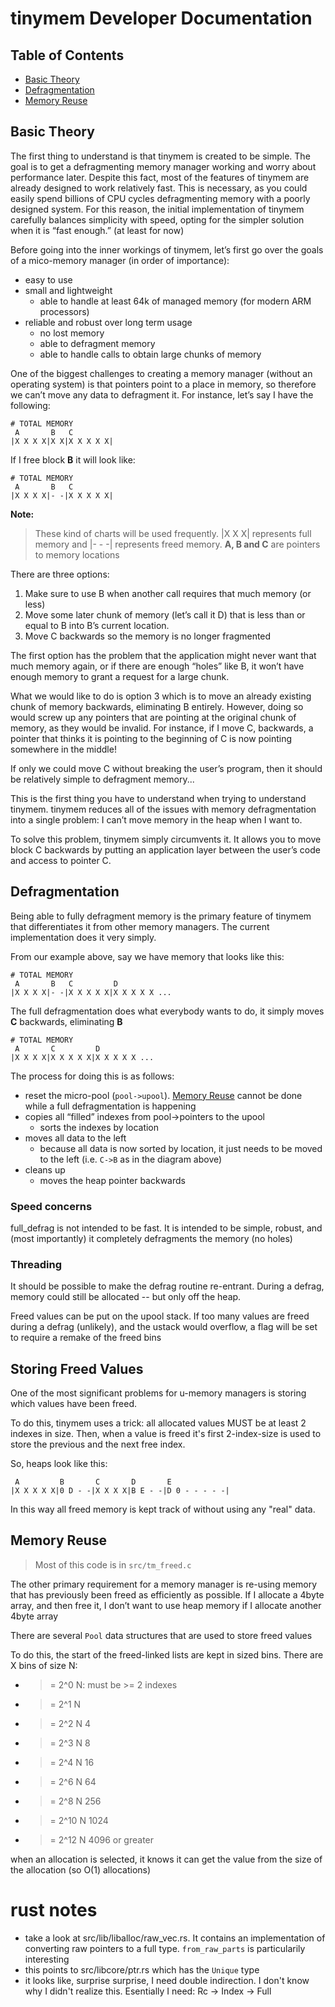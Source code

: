 # tinymem Developer Documentation

## Table of Contents
- [Basic Theory](#basic-theory)
- [Defragmentation](#defragmentation)
- [Memory Reuse](#memory-reuse)


## Basic Theory

The first thing to understand is that tinymem is created to be simple. The goal 
is to get a defragmenting memory manager working and worry about performance 
later. Despite this fact, most of the features of tinymem are already designed 
to work relatively fast. This is necessary, as you could easily spend billions 
of CPU cycles defragmenting memory with a poorly designed system. For this 
reason, the initial implementation of tinymem carefully balances simplicity with 
speed, opting for the simpler solution when it is “fast enough.” (at least for 
now)

Before going into the inner workings of tinymem, let’s first go over the goals 
of a mico-memory manager (in order of importance):

- easy to use
- small and lightweight
    - able to handle at least 64k of managed memory (for modern ARM processors)
- reliable and robust over long term usage
    - no lost memory
    - able to defragment memory
    - able to handle calls to obtain large chunks of memory

One of the biggest challenges to creating a memory manager (without an 
operating system) is that pointers point to a place in memory, so therefore
we can’t move any data to defragment it. For instance, let’s say I have the 
following:

```
# TOTAL MEMORY
 A       B   C
|X X X X|X X|X X X X X|
```

If I free block **B** it will look like:
```
# TOTAL MEMORY
 A       B   C
|X X X X|- -|X X X X X|
```

**Note:**
> These kind of charts will be used frequently. |X X X| represents full memory
> and |- - -| represents freed memory. **A, B and C** are pointers to memory
> locations

There are three options:
 1. Make sure to use B when another call requires that much memory (or less)
 2. Move some later chunk of memory (let’s call it D) that is less than or equal 
      to B into B’s current location.
 3. Move C backwards so the memory is no longer fragmented

The first option has the problem that the application might never want that much 
memory again, or if there are enough “holes” like B, it won’t have enough memory
to grant a request for a large chunk.

What we would like to do is option 3 which is to move an already existing 
chunk of memory backwards, eliminating B entirely. However, doing so would screw 
up any pointers that are pointing at the original chunk of memory, as they would 
be invalid. For instance, if I move C, backwards, a pointer that thinks it is 
pointing to the beginning of C is now pointing somewhere in the middle!

If only we could move C without breaking the user’s program, then it should be 
relatively simple to defragment memory... 

This is the first thing you have to understand when trying to understand 
tinymem. tinymem reduces all of the issues with memory defragmentation into a 
single problem: I can’t move memory in the heap when I want to. 

To solve this problem, tinymem simply circumvents it. It allows you to move 
block C backwards by putting an application layer between the user’s code and 
access to pointer C. 


## Defragmentation

Being able to fully defragment memory is the primary feature of tinymem that
differentiates it from other memory managers. The current implementation does
it very simply. 

From our example above, say we have memory that looks like this:

```
# TOTAL MEMORY
 A       B   C         D
|X X X X|- -|X X X X X|X X X X X ...
```

The full defragmentation does what everybody wants to do, it simply moves **C**
backwards, eliminating **B**

```
# TOTAL MEMORY
 A       C         D
|X X X X|X X X X X|X X X X X ...
```

The process for doing this is as follows:
- reset the micro-pool (`pool->upool`). [Memory Reuse](#memory-reuse) cannot be done
    while a full defragmentation is happening
- copies all “filled” indexes from pool->pointers to the upool
    - sorts the indexes by location
- moves all data to the left
    - because all data is now sorted by location, it just needs to be
        moved to the left (i.e. `C->B` as in the diagram above)
- cleans up
    - moves the heap pointer backwards

### Speed concerns
full_defrag is not intended to be fast. It is intended to be simple,
robust, and (most importantly) it completely defragments the memory
(no holes)


### Threading
It should be possible to make the defrag routine re-entrant. During
a defrag, memory could still be allocated -- but only off the heap.

Freed values can be put on the upool stack. If too many values
are freed during a defrag (unlikely), and the ustack would overflow,
a flag will be set to require a remake of the freed bins


## Storing Freed Values

One of the most significant problems for u-memory managers is storing
which values have been freed.

To do this, tinymem uses a trick: all allocated values MUST be at least
2 indexes in size. Then, when a value is freed it's first 2-index-size
is used to store the previous and the next free index.


So, heaps look like this:
```
 A         B       C       D       E
|X X X X X|0 D - -|X X X X|B E - -|D 0 - - - - -|
```

In this way all freed memory is kept track of without using any "real"
data.


## Memory Reuse

> Most of this code is in `src/tm_freed.c`

The other primary requirement for a memory manager is re-using memory
that has previously been freed as efficiently as possible. If I allocate 
a 4byte array, and then free it, I don’t want to use heap memory if 
I allocate another 4byte array

There are several `Pool` data structures that are used to store freed
values

To do this, the start of the freed-linked lists are kept in sized bins.
There are X bins of size N:
 - >= 2^0 N: must be >= 2 indexes
 - >= 2^1 N
 - >= 2^2 N 4
 - >= 2^3 N 8
 - >= 2^4 N 16
 - >= 2^6 N 64
 - >= 2^8 N 256
 - >= 2^10 N 1024
 - >= 2^12 N 4096 or greater

when an allocation is selected, it knows it can get the value from the 
size of the allocation (so O(1) allocations)


# rust notes
 - take a look at src/lib/liballoc/raw_vec.rs. It contains an implementation of
     converting raw pointers to a full type. `from_raw_parts` is particularily
     interesting
 - this points to src/libcore/ptr.rs which has the `Unique` type
 - it looks like, surprise surprise, I need double indirection. I don't know why
     I didn't realize this. Esentially I need:
       Rc -> Index -> Full
